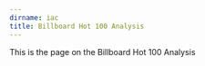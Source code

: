 ```yaml
---
dirname: iac
title: Billboard Hot 100 Analysis
---
```


This is the page on the Billboard Hot 100 Analysis
